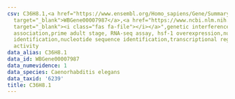 ```yaml
---
csv: C36H8.1,<a href="https://www.ensembl.org/Homo_sapiens/Gene/Summary?db=core;g=WBGene00007987"
  target="_blank">WBGene00007987</a>,<a href="https://www.ncbi.nlm.nih.gov/pubmed/30894454"
  target="_blank"><i class="fas fa-file"></i></a>",genetic interference,functional
  association,prime adult stage, RNA-seq assay, hsf-1 overexpression,nucleotide sequence
  identification,nucleotide sequence identification,transcriptional regulation,up-regulates
  activity
data_alias: C36H8.1
data_id: WBGene00007987
data_numevidence: 1
data_species: Caenorhabditis elegans
data_taxid: '6239'
title: C36H8.1
---
```

